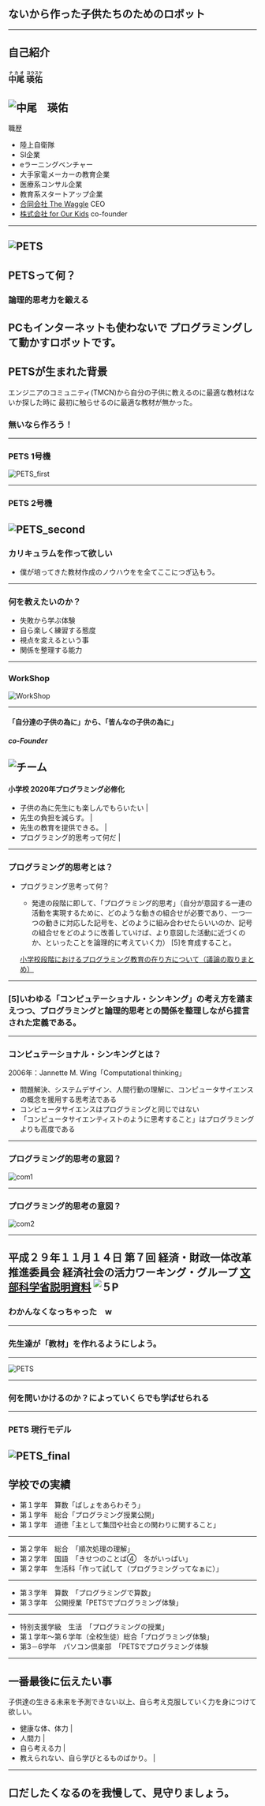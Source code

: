 
## ないから作った子供たちのためのロボット

---
## 自己紹介

### <ruby>中尾<rp>（</rp><rt>ナカオ</rt><rp>）</rp></ruby> <ruby>瑛佑<rp>（</rp><rt>ヨウスケ</rt><rp>）</rp></ruby>
![中尾　瑛佑](./assets/koushi.jpg)
---
職歴
- 陸上自衛隊
- SI企業
- eラーニングベンチャー
- 大手家電メーカーの教育企業
- 医療系コンサル企業
- 教育系スタートアップ企業
- [合同会社 The Waggle](https://thewaggle.co.jp/) CEO
- [株式会社 for Our Kids](https://4ok.jp) co-founder

---
![PETS](https://4ok.jp/pets/wp-content/uploads/2017/08/PETS_img.jpg)
---
## PETSって何？
### 論理的思考力を鍛える
PCもインターネットも使わないで
プログラミングして動かすロボットです。
---
## PETSが生まれた背景

エンジニアのコミュニティ(TMCN)から自分の子供に教えるのに最適な教材はないか探した時に
最初に触らせるのに最適な教材が無かった。

### 無いなら作ろう！
---
### PETS 1号機

![PETS_first](https://4ok.jp/pets/wp-content/uploads/2016/08/PETS_1st_600_002.jpg)

---
### PETS 2号機
![PETS_second](https://4ok.jp/pets/wp-content/uploads/2016/08/PETS_2nd_600_002.jpg)
---
### カリキュラムを作って欲しい

- 僕が培ってきた教材作成のノウハウをを全てここにつぎ込もう。

---
### 何を教えたいのか？
- 失敗から学ぶ体験
- 自ら楽しく練習する態度
- 視点を変えるという事
- 関係を整理する能力

---
### WorkShop

![WorkShop](./assets/WS.png)

---
#### 「自分達の子供の為に」から、「皆んなの子供の為に」
##### co-Founder
![チーム](https://4ok.jp/corporate/wp-content/uploads/2016/09/fOK_member_all.jpg)
---
#### 小学校 2020年プログラミング必修化

- 子供の為に先生にも楽しんでもらいたい |
- 先生の負担を減らす。 |
- 先生の教育を提供できる。 |
- プログラミング的思考って何だ |
---
### プログラミング的思考とは？

- プログラミング思考って何？
  - 発達の段階に即して、「プログラミング的思考」（自分が意図する一連の活動を実現するために、どのような動きの組合せが必要であり、一つ一つの動きに対応した記号を、どのように組み合わせたらいいのか、記号の組合せをどのように改善していけば、より意図した活動に近づくのか、といったことを論理的に考えていく力） [5]を育成すること。

  [小学校段階におけるプログラミング教育の在り方について（議論の取りまとめ）](http://www.mext.go.jp/b_menu/shingi/chousa/shotou/122/attach/1372525.htm)
---
### [5]いわゆる「コンピュテーショナル・シンキング」の考え方を踏まえつつ、プログラミングと論理的思考との関係を整理しながら提言された定義である。
---
### コンピュテーショナル・シンキングとは？
2006年：Jannette M. Wing「Computational thinking」

- 問題解決、システムデザイン、人間行動の理解に、コンピュータサイエンスの概念を援用する思考法である
- コンピュータサイエンスはプログラミングと同じではない
- 「コンピュータサイエンティストのように思考すること」はプログラミングよりも高度である
---
### プログラミング的思考の意図？

![com1](./assets/com1.png)

---
### プログラミング的思考の意図？

![com2](./assets/com2.png)

---
平成２９年１１月１４日
第７回 経済・財政一体改革推進委員会
経済社会の活力ワーキング・グループ
 [文部科学省説明資料]()
![５P](./assets/monka.png)
---

### わかんなくなっちゃった　w

---

 ### 先生達が「教材」を作れるようにしよう。

---
![PETS](./assets/PETS_Seq_ex1.jpg)

---
### 何を問いかけるのか？によっていくらでも学ばせられる
---
### PETS 現行モデル

![PETS_final](https://4ok.jp/pets/wp-content/uploads/2017/02/027350ed8f4d45451bdabe1a49eb3e73.jpg)
---
## 学校での実績
- 第１学年　算数「ばしょをあらわそう」
- 第１学年　総合「プログラミング授業公開」
- 第１学年　道徳「主として集団や社会との関わりに関すること」
---
- 第２学年　総合　「順次処理の理解」
- 第２学年　国語　「きせつのことば④　冬がいっぱい」　
- 第２学年　生活科「作って試して（プログラミングってなぁに）」
---
- 第３学年　算数　「プログラミングで算数」
- 第３学年　公開授業「PETSでプログラミング体験」
---
- 特別支援学級　生活　「プログラミングの授業」
- 第１学年～第６学年（全校生徒）総合「プログラミング体験」
- 第3－6学年　パソコン倶楽部　「PETSでプログラミング体験　
---
## 一番最後に伝えたい事

子供達の生きる未来を予測できない以上、自ら考え克服していく力を身につけて欲しい。

- 健康な体、体力 |
- 人間力 |
- 自ら考える力 |
- 教えられない、自ら学びとるものばかり。 |

---

## 口だしたくなるのを我慢して、見守りましょう。
